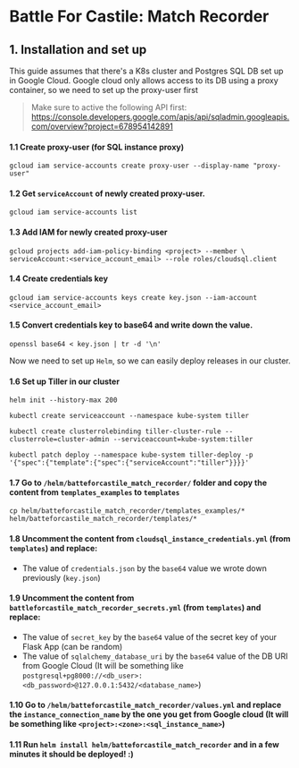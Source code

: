 # Battle For Castile: Match Recorder

## 1. Installation and set up

This guide assumes that there's a K8s cluster and Postgres SQL DB set up in Google Cloud.
Google cloud only allows access to its DB using a proxy container, so we need to set up the
proxy-user first

> Make sure to active the following API first: https://console.developers.google.com/apis/api/sqladmin.googleapis.com/overview?project=678954142891

#### 1.1 Create proxy-user (for SQL instance proxy)
```
gcloud iam service-accounts create proxy-user --display-name "proxy-user"
```

#### 1.2 Get `serviceAccount` of newly created proxy-user.
```
gcloud iam service-accounts list
```

#### 1.3 Add IAM for newly created proxy-user
```
gcloud projects add-iam-policy-binding <project> --member \
serviceAccount:<service_account_email> --role roles/cloudsql.client
```

#### 1.4 Create credentials key
```
gcloud iam service-accounts keys create key.json --iam-account <service_account_email>
```

#### 1.5 Convert credentials key to base64 and write down the value.
```
openssl base64 < key.json | tr -d '\n'
```

Now we need to set up `Helm`, so we can easily deploy releases in our cluster.

#### 1.6 Set up Tiller in our cluster
```
helm init --history-max 200

kubectl create serviceaccount --namespace kube-system tiller

kubectl create clusterrolebinding tiller-cluster-rule --clusterrole=cluster-admin --serviceaccount=kube-system:tiller

kubectl patch deploy --namespace kube-system tiller-deploy -p '{"spec":{"template":{"spec":{"serviceAccount":"tiller"}}}}'
```

#### 1.7 Go to `/helm/batteforcastile_match_recorder/` folder and copy the content from `templates_examples` to `templates`
```
cp helm/batteforcastile_match_recorder/templates_examples/* helm/batteforcastile_match_recorder/templates/*
```

#### 1.8 Uncomment the content from `cloudsql_instance_credentials.yml` (from `templates`) and replace:
 - The value of `credentials.json` by the `base64` value we wrote down previously (`key.json`)

#### 1.9 Uncomment the content from `battleforcastile_match_recorder_secrets.yml` (from `templates`) and replace:
 - The value of `secret_key` by the `base64` value of the secret key of your Flask App (can be random)
 - The value of `sqlalchemy_database_uri` by the `base64` value of the DB URI from Google Cloud (It will be something like `postgresql+pg8000://<db_user>:<db_password>@127.0.0.1:5432/<database_name>`)

#### 1.10 Go to `/helm/batteforcastile_match_recorder/values.yml` and replace the `instance_connection_name` by the one you get from Google cloud (It will be something like `<project>:<zone>:<sql_instance_name>`)

#### 1.11 Run `helm install helm/batteforcastile_match_recorder` and in a few minutes it should be deployed! :)

